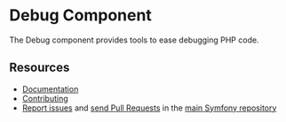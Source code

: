 Debug Component
===============

The Debug component provides tools to ease debugging PHP code.

Resources
---------

  * [Documentation](https://symfony.com/doc/current/components/debug/index.html)
  * [Contributing](https://symfony.com/doc/current/contributing/index.html)
  * [Report issues](https://github.com/symfony/symfony/issues) and
    [send Pull Requests](https://github.com/symfony/symfony/pulls)
    in the [main Symfony repository](https://github.com/symfony/symfony)
